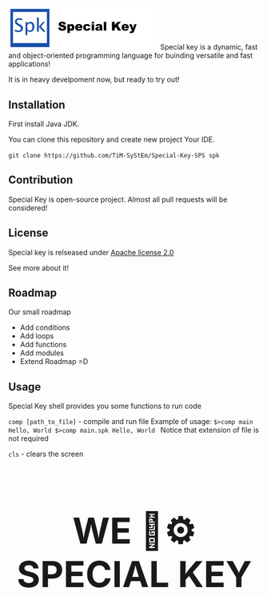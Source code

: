 <img src="branding/icon.png" width="300" alt="SPK">
Special key is a dynamic, fast and object-oriented programming language for buinding versatile and fast applications!

It is in heavy develpoment now, but ready to try out!
## Installation
First install Java JDK.

You can clone this repository and create new project Your IDE.

`
git clone https://github.com/TiM-SyStEm/Special-Key-SPS spk
`

## Contribution
Special Key is open-source project. Almost all pull requests will be considered!

## License
Special key is relseased under <a href="https://en.wikipedia.org/wiki/Apache_License">Apache license 2.0</a>

See more about it!

## Roadmap
Our small roadmap
* Add conditions
* Add loops
* Add functions
* Add modules
* Extend Roadmap =D
## Usage
Special Key shell provides you some functions to run code

`comp [path_to_file]` - compile and run file
Example of usage:
`$>comp main
Hello, World
$>comp main.spk
Hello, World
`
Notice that extension of file is not required

`cls` - clears the screen

<h1 align="middle" style="font-size: 72px;">WE 💖⚙️ SPECIAL KEY</h1>
